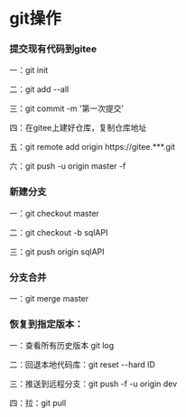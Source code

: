 # git操作

### 提交现有代码到gitee

一：git init

二：git add --all

三：git commit -m '第一次提交'

四：在gitee上建好仓库，复制仓库地址

五：git remote add origin https://gitee.***.git

六：git push -u origin master -f 

 
### 新建分支

一：git checkout master

二：git checkout -b sqlAPI

三：git push origin sqlAPI


### 分支合并

一：git merge master


 

### 恢复到指定版本：

一：查看所有历史版本 git log

二：回退本地代码库：git reset --hard ID

三：推送到远程分支：git push -f -u origin dev

四：拉：git pull